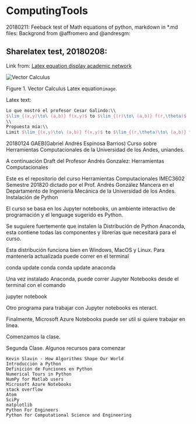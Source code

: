 # ComputingTools

20180211: Feeback test of Math equations of python, markdown in *.md files:
Backgrond from @affromero and @andresgm:
## Sharelatex test, 20180208:
Link from: [Latex equation display academic network](http://www.sciweavers.org/free-online-latex-equation-editor)

![Vector Calculus](http://www.sciweavers.org/upload/Tex2Img_1518376851/eqn.png)

Figure 1. Vector Calculus Latex equation``image``.

Latex text:
```Latex
Lo que mostró el profesor Cesar Galindo:\\
$\lim_{(x,y)\to\ (a,b)} f(x,y)$ to $\lim_{(r)\to\ (a,b)} f(r,\theta)$
\\
Propuesta mía:\\
Limit $\lim_{(x,y)\to\ (a,b)} f(x,y)$ to $\lim_{(r,\theta)\to\ (a,b)} f(r,\theta)$
```

20180124 GAEB(Gabriel Andrés Espinosa Barrios)
Curso sobre Herramientas Computacionales de la Universidad de los Andes, uniandes.

A continuación Draft del Profesor Andrés Gonzalez:
Herramientas Computacionales

Este es el repositorio del curso Herramientas Computacionales IMEC3602 Semestre 201820 dictado por el Prof. Andrés González Mancera en el Departamento de Ingeniería Mecánica de la Universidad de los Andes.
Instalación de Python

El curso se basa en los Jupyter notebooks, un ambiente interactivo de programación y el lenguage sugerido es Python.

Se suguiere fuertemente que instalen la Distribución de Python Anaconda, esta contiene todas las componentes y librerías que necesitará para el curso.

Esta distribución funciona bien en Windows, MacOS y Linux. Para mantenerla actualizada puede correr en el terminal

conda update conda
conda update anaconda

Una vez instalado Anaconda, puede correr Jupyter Notebooks desde el terminal con el comando

jupyter notebook

Otro programa para trabajar con Jupyter notebooks es nteract.

Finalmente, Microsoft Azure Notebooks puede ser util si quiere trabajar en linea.

Comenzamos la clase.

Segunda Clase.
Algunos recursos para comenzar

    Kevin Slavin - How Algorithms Shape Our World
    Introducción a Python
    Definición de Funciones en Python
    Numerical Tours in Python
    NumPy for Matlab users
    Microsoft Azure Notebooks
    stack overflow
    Atom
    SciPy
    matplotlib
    Python For Engineers
    Python for Computational Science and Engineering
